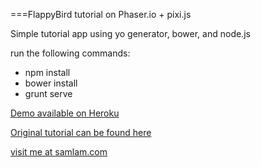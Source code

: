 ===FlappyBird tutorial on Phaser.io + pixi.js

Simple tutorial app using yo generator, bower, and node.js

run the following commands:

* npm install
* bower install
* grunt serve

[Demo available on Heroku](http://flappybirdreborn.herokuapp.com/)

[Original tutorial can be found here](http://codevinsky.ghost.io/phaser-2-0-tutorial-flappy-bird-part-1/)

[visit me at samlam.com](http://www.samlam.com)
